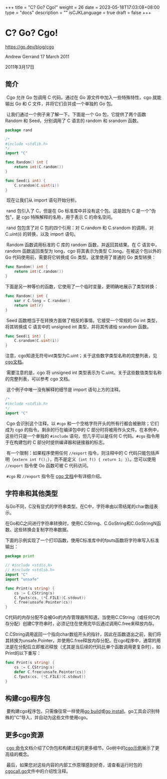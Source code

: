 +++
title = "C? Go? Cgo!"
weight = 26
date = 2023-05-18T17:03:08+08:00
type = "docs"
description = ""
isCJKLanguage = true
draft = false
+++

# C? Go? Cgo!

https://go.dev/blog/cgo

Andrew Gerrand
17 March 2011

2011年3月17日

## 简介

​	Cgo 允许 Go 包调用 C 代码。通过在 Go 源文件中加入一些特殊特性，cgo 就能输出 Go 和 C 文件，并将它们合并成一个单独的 Go 包。

​	让我们通过一个例子来了解一下。下面是一个 Go 包，它提供了两个函数 Random 和 Seed，分别调用了 C 语言的 random 和 srandom 函数。

```go
package rand

/*
#include <stdlib.h>
*/
import "C"

func Random() int {
    return int(C.random())
}

func Seed(i int) {
    C.srandom(C.uint(i))
}
```

​	现在让我们从 import 语句开始分析。

​	rand 包引入了 C，但是在 Go 标准库中并没有这个包。这是因为 C 是一个"伪包"，是 cgo 特殊解释的名称，用于表示 C 的命名空间。

​	rand 包包含了对 C 包的四个引用：对 C.random 和 C.srandom 的调用，对 C.uint(i) 的转换，以及 import 语句。

​	Random 函数调用标准的 C 库的 random 函数，并返回其结果。在 C 语言中，random 函数返回类型为 long，cgo 将其表示为类型 C.long。在被这个包以外的 Go 代码使用前，需要将它转换成 Go 类型。这里使用了普通的 Go 类型转换：

```go
func Random() int {
    return int(C.random())
}
```

​	下面是另一种等价的函数，它使用了一个临时变量，更明确地展示了类型转换：

```go
func Random() int {
    var r C.long = C.random()
    return int(r)
}
```

​	Seed 函数相当于在转换方面做了相反的事情。它接受一个常规的 Go int 类型，将其转换成 C 语言中的 unsigned int 类型，并将其传递给 srandom 函数。

```go
func Seed(i int) {
    C.srandom(C.uint(i))
}
```

​	注意，cgo知道无符号int类型为C.uint；关于这些数字类型名称的完整列表，见[cgo文档](https://go.dev/cmd/cgo)。

​	需要注意的是，cgo 将 unsigned int 类型表示为 C.uint。关于这些数值类型名称的完整列表，可以参考 cgo 文档。

​	这个例子中唯一没有解释的细节是 import 语句上方的注释。

```go
/*
#include <stdlib.h>
*/
import "C"
```

​	Cgo 会识别这个注释。以 `#cgo` 和一个空格字符开头的所有行都会被删除；它们成为 cgo 的指令。剩余的行在编译包中的 C 部分时将被用作头文件。在本例中，这些行只是一个单独的 `#include` 语句，但几乎可以是任何 C 代码。`#cgo` 指令用于在构建包的 C 部分时提供编译器和链接器的标志。

​	有一个限制：如果程序使用任何 `//export` 指令，则注释中的 C 代码只能包括声明（`extern int f();`），而不是定义（`int f() { return 1; }`）。您可以使用 `//export` 指令使 Go 函数可被 C 代码访问。

​	`#cgo` 和 `//export` 指令在 [cgo 文档](https://go.dev/cmd/cgo/)中有详细介绍。

## 字符串和其他类型

​	与Go不同，C没有显式的字符串类型。在C中，字符串由以零结尾的char数组表示。

​	在Go和C之间进行字符串转换时，使用C.CString、C.GoString和C.GoStringN函数。这些转换会复制字符串数据。

​	下面的示例实现了一个打印函数，使用C标准库中的fputs函数将字符串写入标准输出：

```go
package print

// #include <stdio.h>
// #include <stdlib.h>
import "C"
import "unsafe"

func Print(s string) {
    cs := C.CString(s)
    C.fputs(cs, (*C.FILE)(C.stdout))
    C.free(unsafe.Pointer(cs))
}
```

​	C代码的内存分配不会被Go的内存管理器所知道。当使用C.CString（或任何C内存分配）创建C字符串时，必须记住在使用完毕后通过调用C.free来释放内存。

​	C.CString调用返回一个指向char数组开头的指针，因此在函数退出之前，我们将其转换为unsafe.Pointer，并使用C.free释放内存分配。在cgo程序中，通常的用法是在分配后立即推迟释放（尤其是当后续的代码比单个函数调用更复杂时），如Print的以下重写：

```go
func Print(s string) {
    cs := C.CString(s)
    defer C.free(unsafe.Pointer(cs))
    C.fputs(cs, (*C.FILE)(C.stdout))
}
```

## 构建cgo程序包

​	要构建cgo程序包，只需像往常一样使用[go build](https://go.dev/cmd/go/#hdr-Compile_packages_and_dependencies)或[go install](https://go.dev/cmd/go/#hdr-Compile_and_install_packages_and_dependencies)。go工具会识别特殊的"C"导入，并自动为这些文件使用cgo。

## 更多cgo资源

​	[cgo 命令](https://go.dev/cmd/cgo/)文档介绍了C伪包和构建过程的更多细节。Go树中的[cgo示例](https://go.dev/misc/cgo/)展示了更高级的概念。

​	最后，如果您对这些内容的内部工作原理感到好奇，请查看运行时包的[cgocall.go](https://go.dev/src/runtime/cgocall.go)文件中的介绍性注释。
